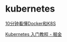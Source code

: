 # kubernetes





[10分钟看懂Docker和K8S](https://zhuanlan.zhihu.com/p/53260098)

[Kubernetes 入门教程 - 掘金](https://juejin.cn/post/7033600843131666469)
